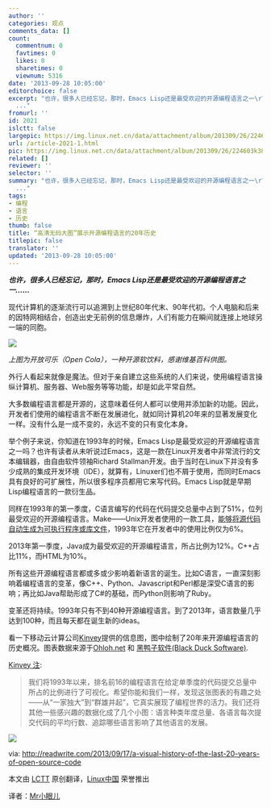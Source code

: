 ```yaml
---
author: ''
categories: 观点
comments_data: []
count:
  commentnum: 0
  favtimes: 0
  likes: 0
  sharetimes: 0
  viewnum: 5316
date: '2013-09-28 10:05:00'
editorchoice: false
excerpt: "也许，很多人已经忘记，那时，Emacs Lisp还是最受欢迎的开源编程语言之一\r\n\r\n现代计算机的逐渐流行可以追溯到上世纪80年代末、90年代初。个人电脑和后来的因特网相结合，创造出史无前例的信息爆炸，人们有能力在瞬间就
  ..."
fromurl: ''
id: 2021
islctt: false
largepic: https://img.linux.net.cn/data/attachment/album/201309/26/224603k38dt6wgts8z6qbm.jpg
url: /article-2021-1.html
pic: https://img.linux.net.cn/data/attachment/album/201309/26/224603k38dt6wgts8z6qbm.jpg.thumb.jpg
related: []
reviewer: ''
selector: ''
summary: "也许，很多人已经忘记，那时，Emacs Lisp还是最受欢迎的开源编程语言之一\r\n\r\n现代计算机的逐渐流行可以追溯到上世纪80年代末、90年代初。个人电脑和后来的因特网相结合，创造出史无前例的信息爆炸，人们有能力在瞬间就
  ..."
tags:
- 编程
- 语言
- 历史
thumb: false
title: “高清无码大图”展示开源编程语言的20年历史
titlepic: false
translator: ''
updated: '2013-09-28 10:05:00'
---
```


***也许，很多人已经忘记，那时，Emacs Lisp还是最受欢迎的开源编程语言之一……***


 


现代计算机的逐渐流行可以追溯到上世纪80年代末、90年代初。个人电脑和后来的因特网相结合，创造出史无前例的信息爆炸，人们有能力在瞬间就连接上地球另一端的同胞。


![](https://img.linux.net.cn/data/attachment/album/201309/26/224603k38dt6wgts8z6qbm.jpg)


*上图为开放可乐（Open Cola），一种开源软饮料，感谢维基百科供图。*


外行人看起来就像是魔法。但对于亲自建立这些系统的人们来说，使用编程语言操纵计算机、服务器、Web服务等等功能，却是如此平常自然。


大多数编程语言都是开源的，这意味着任何人都可以使用并添加新的功能。因此，开发者们使用的编程语言不断在发展进化，就如同计算机20年来的显著发展变化一样。没有什么是一成不变的，永远不变的只有变化本身。


举个例子来说，你知道在1993年的时候，Emacs Lisp是最受欢迎的开源编程语言之一吗？也许有读者从未听说过Emacs，这是一款在Linux开发者中非常流行的文本编辑器，由自由软件领袖Richard Stallman开发。由于当时在Linux下并没有多少成熟的集成开发环境（IDE），就算有，Linuxer们也不屑于使用，而同时Emacs具有良好的可扩展性，所以很多程序员都用它来写代码。Emacs Lisp就是早期Lisp编程语言的一款衍生品。


同样在1993年的第一季度，C语言编写的代码在代码提交总量中占到了51%，位列最受欢迎的开源编程语言。Make——Unix开发者使用的一款工具，[能够将源代码自动生成为可执行程序或库文件](http://en.wikipedia.org/wiki/Make_(software))，1993年它在开发者中的使用比例仅为6%。


2013年第一季度，Java成为最受欢迎的开源编程语言，所占比例为12%。C++占比11%，而HTML为10%。


所有这些开源编程语言都或多或少影响着新语言的诞生。比如C语言，一直深刻影响着编程语言的变革，像C++、Python、Javascript和Perl都是深受C语言的影响；再比如Java帮助形成了C#的基础，而Python则影响了Ruby。


变革还将持续。1993年只有不到40种开源编程语言。到了2013年，语言数量几乎达到100种，而且每天都在诞生新的ideas。


看一下移动云计算公司[Kinvey](http://www.kinvey.com/)提供的信息图，图中绘制了20年来开源编程语言的历史概况。图表数据来源于[Ohloh.net](http://www.ohloh.net/) 和 [黑鸭子软件(Black Duck Software)](http://www.blackducksoftware.com/).


[Kinvey 注](http://www.kinvey.com/blog/3242/a-brief-history-of-open-source-code-infographic):



> 
> 我们将1993年以来，排名前16的编程语言在给定单季度的代码提交总量中所占的比例进行了可视化。希望你能和我们一样，发现这张图表的有趣之处——从“一家独大”到“群雄并起”，它真实展现了编程世界的活力。我们还将其他一些感兴趣的数据化成了几个小图：语言种类年度总量、各语言每次提交代码的平均行数、追踪哪些语言影响了其他语言的发展。
> 
> 
> 


 


![](https://img.linux.net.cn/data/attachment/album/201309/26/224605f5duocuwacozxclf.jpg) 


via: <http://readwrite.com/2013/09/17/a-visual-history-of-the-last-20-years-of-open-source-code>


本文由 [LCTT](https://github.com/LCTT/TranslateProject) 原创翻译，[Linux中国](http://linux.cn/portal.php) 荣誉推出


译者：[Mr小眼儿](http://linux.cn/space/14801)